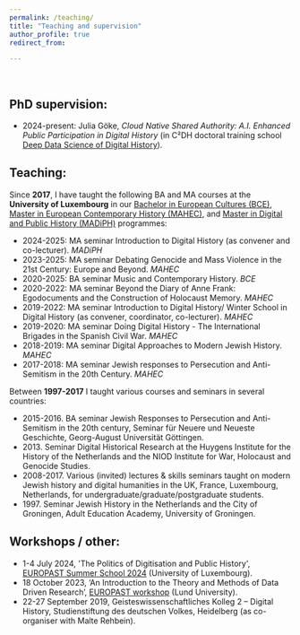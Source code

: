 ```yaml
---
permalink: /teaching/
title: "Teaching and supervision"
author_profile: true
redirect_from: 

---
```


<br/>


## PhD supervision:

* 2024-present: Julia Göke, _Cloud Native Shared Authority: A.I. Enhanced Public Participation in Digital History_ (in C²DH doctoral training school [Deep Data Science of Digital History](https://dhh.uni.lu/d4h/)).


## Teaching:


Since **2017**, I have taught the following BA and MA courses at the **University of Luxembourg** in our [Bachelor in European Cultures (BCE)](https://www.uni.lu/fhse-en/study-programs/master-en-histoire-europeenne-contemporaine/), [Master in European Contemporary History (MAHEC)](https://www.uni.lu/fhse-en/study-programs/master-en-histoire-europeenne-contemporaine/), and [Master in Digital and Public History (MADiPH)](https://www.uni.lu/fhse-en/study-programs/master-in-digital-and-public-history/) programmes:
* 2024-2025: MA seminar Introduction to Digital History (as convener and co-lecturer). _MADiPH_
* 2023-2025: MA seminar Debating Genocide and Mass Violence in the 21st Century: Europe and Beyond. _MAHEC_
* 2020-2025: BA seminar Music and Contemporary History. _BCE_
* 2020-2022: MA seminar Beyond the Diary of Anne Frank: Egodocuments and the Construction of Holocaust Memory. _MAHEC_
* 2019-2022: MA seminar Introduction to Digital History/ Winter School in Digital History (as convener, coordinator, co-lecturer). _MAHEC_
* 2019-2020: MA seminar Doing Digital History - The International Brigades in the Spanish Civil War. _MAHEC_
* 2018-2019: MA seminar Digital Approaches to Modern Jewish History. _MAHEC_
* 2017-2018: MA seminar Jewish responses to Persecution and Anti-Semitism in the 20th Century. _MAHEC_


Between **1997-2017** I taught various courses and seminars in several countries:
* 2015-2016. BA seminar Jewish Responses to Persecution and Anti-Semitism in the 20th century, Seminar für Neuere und Neueste Geschichte, Georg-August Universität Göttingen.
* 2013\. Seminar Digital Historical Research at the Huygens Institute for the History of the Netherlands and the NIOD Institute for War, Holocaust and Genocide Studies.
* 2008-2017. Various (invited) lectures & skills seminars taught on modern Jewish history and digital humanities in the UK, France, Luxembourg, Netherlands, for undergraduate/graduate/postgraduate students.
* 1997\. Seminar Jewish History in the Netherlands and the City of Groningen, Adult Education Academy, University of Groningen.


## Workshops / other:

* 1-4 July 2024, 'The Politics of Digitisation and Public History', [EUROPAST Summer School 2024](https://www.europast.vu.lt/images/Europast_Belval_Summer_School_Final%201.pdf) (University of Luxembourg).
* 18 October 2023, ‘An Introduction to the Theory and Methods of Data Driven Research’, [EUROPAST workshop](https://lucris.lub.lu.se/ws/portalfiles/portal/170554342/Researchers_and_managers_lab_programme_Final.pdf) (Lund University).
* 22-27 September 2019, Geisteswissenschaftliches Kolleg 2 – Digital History, Studienstiftung des deutschen Volkes, Heidelberg (as co-organiser with Malte Rehbein).
